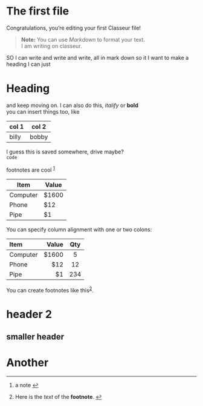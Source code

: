 <h1 id="the-first-file">The first file</h1>
<p>Congratulations, you’re editing your first Classeur file!</p>
<blockquote>
<p><strong>Note:</strong> You can use <em>Markdown</em> to format your text.<br>
I am writing on classeur.</p>
</blockquote>
<p>SO I can write and write and write, all in mark down so it I want to make a heading I can just</p>
<h1 id="heading">Heading</h1>
<p>and keep moving on. I can also do this, <em>italify</em> or <strong>bold</strong><br>
you can insert things too, like</p>
<table>
<thead>
<tr>
<th>col 1</th>
<th>col 2</th>
</tr>
</thead>
<tbody>
<tr>
<td>billy</td>
<td>bobby</td>
</tr>
</tbody>
</table>
<p>I guess this is saved somewhere, drive maybe?<br>
<code>code</code></p>
<p>footnotes are cool <sup class="footnote-ref"><a href="#fn1" id="fnref1">1</a></sup></p>
<table>
<thead>
<tr>
<th>Item</th>
<th>Value</th>
</tr>
</thead>
<tbody>
<tr>
<td>Computer</td>
<td>$1600</td>
</tr>
<tr>
<td>Phone</td>
<td>$12</td>
</tr>
<tr>
<td>Pipe</td>
<td>$1</td>
</tr>
</tbody>
</table>
<p>You can specify column alignment with one or two colons:</p>
<table>
<thead>
<tr>
<th align="left">Item</th>
<th align="right">Value</th>
<th align="center">Qty</th>
</tr>
</thead>
<tbody>
<tr>
<td align="left">Computer</td>
<td align="right">$1600</td>
<td align="center">5</td>
</tr>
<tr>
<td align="left">Phone</td>
<td align="right">$12</td>
<td align="center">12</td>
</tr>
<tr>
<td align="left">Pipe</td>
<td align="right">$1</td>
<td align="center">234</td>
</tr>
</tbody>
</table>
<p>You can create footnotes like this<sup class="footnote-ref"><a href="#fn2" id="fnref2">2</a></sup>.<br>
<script type="math/tex; mode=display" id="MathJax-Element-1">
\Gamma(z) = \int_0^\infty t^{z-1}e^{-t}dt\,.
</script></p>
<h1 id="header-2">header 2</h1>
<h2 id="smaller-header">smaller header</h2>
<h1 id="another">Another</h1>
<hr class="footnotes-sep">
<section class="footnotes">
<ol class="footnotes-list">
<li id="fn1" class="footnote-item"><p>a note <a href="#fnref1" class="footnote-backref">↩</a></p>
</li>
<li id="fn2" class="footnote-item"><p>Here is the <em>text</em> of the <strong>footnote</strong>. <a href="#fnref2" class="footnote-backref">↩</a></p>
</li>
</ol>
</section>
